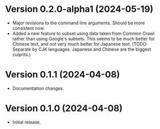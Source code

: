 # Version 0.2.0-alpha1 (2024-05-19)

* Major revisions to the command line arguments. Should be more consistent now.
* Added a new feature to subset using data taken from Common Crawl rather than using Google's subsets. This seems to be much better for Chinese text, and not very much better for Japanese text. (TODO: Separate by CJK languages. Japanese and Chinese are the biggest culprits.)

# Version 0.1.1 (2024-04-08)

* Documentation changes.

# Version 0.1.0 (2024-04-08)

* Initial release.
